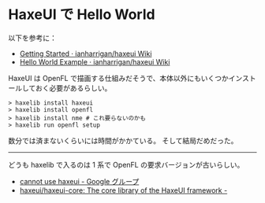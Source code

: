 # HaxeUI で Hello World
以下を参考に：
- [Getting Started · ianharrigan/haxeui Wiki](https://github.com/ianharrigan/haxeui/wiki/Getting-Started)
- [Hello World Example · ianharrigan/haxeui Wiki](https://github.com/ianharrigan/haxeui/wiki/Hello-World-Example)

HaxeUI は OpenFL で描画する仕組みだそうで、本体以外にもいくつかインストールしておく必要があるらしい。
```
> haxelib install haxeui
> haxelib install openfl
> haxelib install nme # これ要らないのかも
> haxelib run openfl setup
```
数分では済まないくらいには時間がかかている。
そして結局だめだった。

---

どうも haxelib で入るのは 1 系で OpenFL の要求バージョンが古いらしい。
- [cannot use haxeui - Google グループ](https://groups.google.com/forum/#!topic/haxelang/pBCoUhGDvfY)
- [haxeui/haxeui-core: The core library of the HaxeUI framework -](https://github.com/haxeui/haxeui-core)